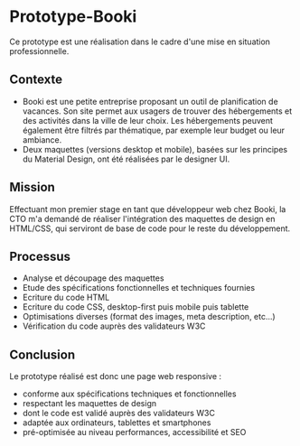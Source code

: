 # Prototype-Booki

Ce prototype est une réalisation dans le cadre d'une mise en situation professionnelle.

## Contexte

* Booki est une petite entreprise proposant un outil de planification de vacances. 
Son site permet aux usagers de trouver des hébergements et des activités dans la ville de leur choix. 
Les hébergements peuvent également être filtrés par thématique, par exemple leur budget ou leur ambiance.
* Deux maquettes (versions desktop et mobile), basées sur les principes du Material Design, ont été réalisées par le designer UI.

## Mission

Effectuant mon premier stage en tant que développeur web chez Booki, la CTO m'a demandé de réaliser l'intégration des maquettes de design en HTML/CSS, qui serviront de base de code pour le reste du développement.

## Processus

* Analyse et découpage des maquettes
* Etude des spécifications fonctionnelles et techniques fournies
* Ecriture du code HTML
* Ecriture du code CSS, desktop-first puis mobile puis tablette
* Optimisations diverses (format des images, meta description, etc...)
* Vérification du code auprès des validateurs W3C

## Conclusion
Le prototype réalisé est donc une page web responsive :
* conforme aux spécifications techniques et fonctionnelles
* respectant les maquettes de design
* dont le code est validé auprès des validateurs W3C
* adaptée aux ordinateurs, tablettes et smartphones
* pré-optimisée au niveau performances, accessibilité et SEO